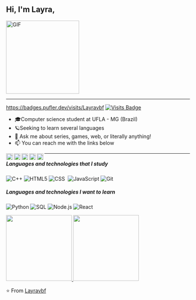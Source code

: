 ## Hi, I'm Layra,
<img alt="GIF" src="https://media.giphy.com/media/Wj7lNjMNDxSmc/giphy.gif" width = 200/>

---- 
https://badges.pufler.dev/visits/Layravbf
[![Visits Badge](https://badges.pufler.dev/visits/puf17640/git-badges)](https://badges.pufler.dev)

- 🎓Computer science student at UFLA - MG (Brazil)
- 🪐Seeking to learn several languages 
- :speech_balloon: Ask me about series, games, web, or literally anything!
- :mailbox: You can reach me with the links below

<a target="_blank" href="https://www.linkedin.com/in/layravbf/">
  <img align="left" alt="LinkedIN" width="18px" src="https://cdn.jsdelivr.net/npm/simple-icons@v3/icons/linkedin.svg" />
<a target="_blank" href="https://www.instagram.com/layravilasboas">
  <img align="left" alt="Instagram" width="18px" src="https://cdn.jsdelivr.net/npm/simple-icons@v3/icons/instagram.svg" />
</a>
<a target="_blank" href="https://fb.com/layra.vilasboasferreira">
  <img align="left" alt="Facebook" width="18px" src="https://cdn.jsdelivr.net/npm/simple-icons@v3/icons/facebook.svg" />
</a>
<a href="https://open.spotify.com/user/22gdrk6m3v4lw3l7a7foayxki?si=onxZF1_NSimbPCY-PtNh1Q" target="_blank">
  <img align="left" alt="Spotify" width="18px" src="https://image.flaticon.com/icons/svg/49/49097.svg" />
</a>
<a target="_blank" href="mailto:layravilas@hotmail.com">
  <img align="left" alt="E-mail" width="18px" src="https://image.flaticon.com/icons/png/512/8/8807.png" />
</a>

----
##### Languages and technologies that I study
![C++](https://img.shields.io/badge/-C++-000000?style=flat&logo=c%2B%2B)
![HTML5](https://img.shields.io/badge/-HTML5-000000?style=flat&logo=html5)
![CSS](https://img.shields.io/badge/-CSS-05122A?style=flat&logo=CSS3&logoColor=1572B6)&nbsp;
![JavaScript](https://img.shields.io/badge/-JavaScript-000000?style=flat&logo=javascript)
![Git](https://img.shields.io/badge/-Git-05122A?style=flat&logo=git)&nbsp;

##### Languages and technologies I want to learn
![Python](https://img.shields.io/badge/-Python-000000?style=flat&logo=python)
![SQL](https://img.shields.io/badge/-SQL-000000?style=flat&logo=postgresql)
![Node.js](https://img.shields.io/badge/-Node.js-222222?style=flat&logo=node.js&logoColor=339933)
![React](https://img.shields.io/badge/-React-222222?style=flat&logo=React&logoColor=61DAFB)


<a href="https://github.com/Layravbf">
  <img height="180em" src="https://github-readme-stats.vercel.app/api?username=Layravbf&theme=buefy&show_icons=true" />
  <img height="180em" src="https://github-readme-stats.vercel.app/api/top-langs/?username=Layravbf&theme=buefy&layout=compact" />
</a>
 
 
⭐️ From [Layravbf](https://github.com/Layravbf)
